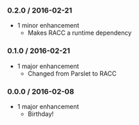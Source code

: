 ### 0.2.0 / 2016-02-21

* 1 minor enhancement
  * Makes RACC a runtime dependency

### 0.1.0 / 2016-02-21

* 1 major enhancement
  * Changed from Parslet to RACC

### 0.0.0 / 2016-02-08

* 1 major enhancement
  * Birthday!

